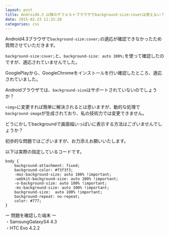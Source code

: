 ```yaml
---
layout: post
title: Android4.3 以降のデフォルトブラウザでbackground-size:coverは使えない？
date: 2015-02-23 11:33:28
categories: css
---
```

<p>Android4.3ブラウザで<code>background-size:cover;</code>の適応が確認できなかったため質問させていただきます。</p>

<p><code>background-size:cover;</code>と、<code>background-size: auto 100%;</code>を使って確認したのですが、適応されていませんでした。</p>

<p>GooglePlayから、GoogleChromeをインストールを行い確認したところ、適応されていました。</p>

<p>Androidブラウザでは、<code>background-size</code>はサポートされていないのでしょうか？</p>

<p><code>&lt;img&gt;</code>に変更すれば簡単に解決されるとは思いますが、動的な処理で<code>background-image</code>が生成されており、私の技術力では変更できません。</p>

<p>どうにかしてbackgroundで画面幅いっぱいに表示する方法はございませんでしょうか？</p>

<p>初歩的な問題ではございますが、お力添えお願いいたします。</p>

<p>以下は実際の指定しているコードです。</p>

```
body {
    background-attachment: fixed;
    background-color: #f3f3f3;
    -moz-background-size: auto 100% !important;
    -webkit-background-size: auto 100% !important;
    -o-background-size: auto 100% !important;
    -ms-background-size: auto 100% !important;
    background-size:  auto 100% !important;
    background-repeat: no-repeat;
    color: #777;
}
```

<p>ー 問題を確認した端末 ー<br>
・SamsungGalaxyS4 4.3<br>
・HTC Evo 4.2.2</p>
